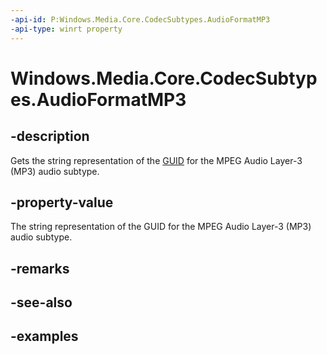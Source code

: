 ```yaml
---
-api-id: P:Windows.Media.Core.CodecSubtypes.AudioFormatMP3
-api-type: winrt property
---
```


<!-- Property syntax.
public string AudioFormatMP3 { get; }
-->

# Windows.Media.Core.CodecSubtypes.AudioFormatMP3

## -description
Gets the string representation of the [GUID](/windows/win32/api/guiddef/ns-guiddef-guid) for the MPEG Audio Layer-3 (MP3) audio subtype.

## -property-value
The string representation of the GUID for the MPEG Audio Layer-3 (MP3) audio subtype.

## -remarks

## -see-also

## -examples

